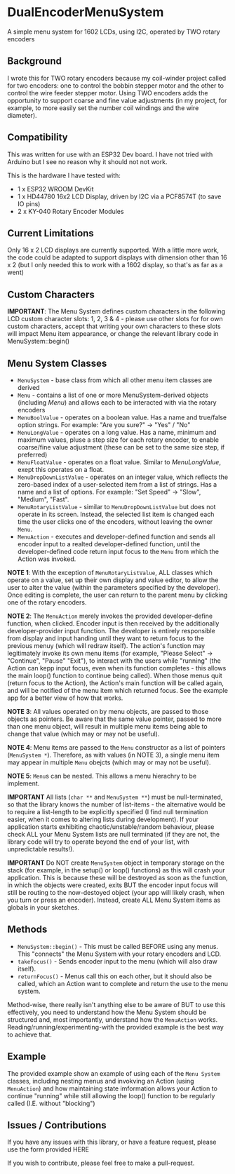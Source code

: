 # DualEncoderMenuSystem
A simple menu system for 1602 LCDs, using I2C, operated by TWO rotary encoders

## Background
I wrote this for TWO rotary encoders because my coil-winder project called for two encoders: one to control the bobbin stepper motor and the other to control the wire feeder stepper motor.
Using TWO encoders adds the opportunity to support coarse and fine value adjustments (in my project, for example, to more easily set the number coil windings and the wire diameter).

## Compatibility
This was written for use with an ESP32 Dev board.  I have not tried with Arduino but I see no reason why it should not not work.

This is the hardware I have tested with:
* 1 x ESP32 WROOM DevKit
* 1 x HD44780 16x2 LCD Display, driven by I2C via a PCF8574T (to save IO pins)
* 2 x KY-040 Rotary Encoder Modules

## Current Limitations
Only 16 x 2 LCD displays are currently supported. With a little more work, the code could be adapted to support displays with dimension other than 16 x 2 (but I only needed this to work with a 1602 display, so that's as far as a went)

## Custom Characters
**IMPORTANT**: The Menu System defines custom characters in the following LCD custom character slots: 1, 2, 3 & 4 - please use other slots for for own custom characters, accept that writing your own characters to these slots will impact Menu item appearance, or change the relevant library code in MenuSystem::begin()

## Menu System Classes
* `MenuSystem` - base class from which all other menu item classes are derived
* `Menu` - contains a list of one or more MenuSystem-derived objects (including *Menu*) and allows each to be interacted with via the rotary encoders
* `MenuBoolValue` - operates on a boolean value. Has a name and true/false option strings. For example: "Are you sure?" -> "Yes" / "No"
* `MenuLongValue` - operates on a long value. Has a name, minimum and maximum values, pluse a step size for each rotary encoder, to enable coarse/fine value adjustment (these can be set to the same size step, if preferred)
* `MenuFloatValue` - operates on a float value. Similar to *MenuLongValue*, exept this operates on a float.
* `MenuDropDownListValue` - operates on an integer value, which reflects the zero-based index of a user-selected item from a list of strings. Has a name and a list of options. For example: "Set Speed" -> "Slow", "Medium", "Fast".
* `MenuRotaryListValue` - similar to `MenuDropDownListValue` but does not operate in its screen.  Instead, the selected list item is changed each time the user clicks one of the encoders, without leaving the owner `Menu`.
* `MenuAction` - executes and developer-defined function and sends all encoder input to a realted developer-defined function, until the developer-defined code return input focus to the `Menu` from which the Action was invoked.

**NOTE 1**: With the exception of `MenuRotaryListValue`, ALL classes which operate on a value, set up their own display and value editor, to allow the user to alter the value (within the parameters specified by the developer).  Once editing is complete, the user can return to the parent menu by clicking one of the rotary encoders.

**NOTE 2**: The `MenuAction` merely invokes the provided developer-define function, when clicked.  Encoder input is then received by the additionally developer-provider input function.  The developer is entirely responsible from display and input handing until they want to return focus to the previous menuy (which will redraw itself).  The action's function may legitimately invoke its own menu items (for example, "Please Select" -> "Continue", "Pause" "Exit"), to interact with the users while "running" (the Action can kepp input focus, even when its function completes - this allows the main loop() function to continue being called). When those menus quit (return focus to the Action), the Action's main function will be called again, and will be notified of the menu item which returned focus.  See the example app for a better view of how that works.

**NOTE 3**: All values operated on by menu objects, are passed to those objects as pointers.  Be aware that the same value pointer, passed to more than one menu object, will result in multiple menu items being able to change that value (which may or may not be useful).

**NOTE 4**: Menu items are passed to the `Menu` constructor as a list of pointers (`MenuSystem *`). Therefore, as with values (in NOTE 3), a single menu item may appear in multiple `Menu` obejcts (which may or may not be useful).

**NOTE 5**: `Menu`s can be nested.  This allows a menu hierachry to be implement.

**IMPORTANT** All lists (`char **` and `MenuSystem **`) must be null-terminated, so that the library knows the number of list-items - the alternative would be to require a list-length to be explicitly specified (I find null termination easier, when it comes to altering lists during development).  If your application starts exhibiting chaotic/unstable/random behaviour, please check ALL your Menu System lists are null terminated (if they are not, the library code will try to operate beyond the end of your list, with unpredictable results!).

**IMPORTANT** Do NOT create `MenuSystem` object in temporary storage on the stack (for example, in the setup() or loop() functions) as this will crash your application.  This is because these will be destroyed as soon as the function, in which the objects were created, exits BUT the encoder input focus will still be routing to the now-destoyed object (your app will likely crash, when you turn or press an encoder).  Instead, create ALL Menu System items as globals in your sketches.

## Methods
* `MenuSystem::begin()` - This must be called BEFORE using any menus.  This "connects" the Menu System with your rotary encoders and LCD.
* `takeFocus()` - Sends encoder input to the menu (which will also draw itself).
* `returnFocus()` - Menus call this on each other, but it should also be called, which an Action want to complete and return the use to the menu system.

Method-wise, there really isn't anything else to be aware of BUT to use this effectively, you need to understand how the Menu System should be structured and, most importantly, understand how the `MenuAction` works.  Reading/running/experimenting-with the provided example is the best way to achieve that.

## Example
The provided example show an example of using each of the `Menu System` classes, including nesting menus and invokving an Action (using `MenuAction`) and how maintaining state imformation allows your Action to continue "running" while still allowing the loop() function to be regularly called (I.E. without "blocking")

## Issues / Contributions

If you have any issues with this library, or have a feature request, please use the form provided HERE

If you wish to contribute, please feel free to make a pull-request.

